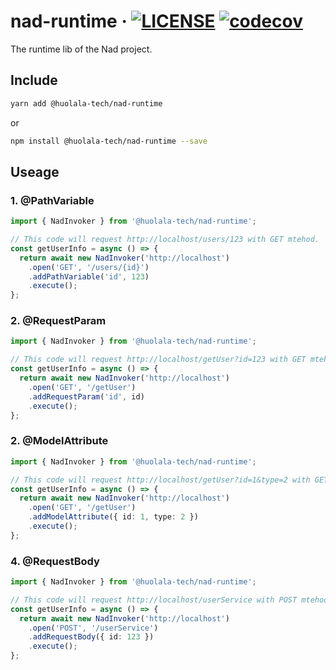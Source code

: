 # nad-runtime · [![LICENSE](https://img.shields.io/npm/l/@huolala-tech/nad-runtime)](LICENSE.txt) [![codecov](https://codecov.io/gh/HuolalaTech/nad-runtime/branch/main/graph/badge.svg?token=KMGFP4FTJH)](https://codecov.io/gh/HuolalaTech/nad-runtime)

The runtime lib of the Nad project.

## Include

```bash
yarn add @huolala-tech/nad-runtime
```

or

```bash
npm install @huolala-tech/nad-runtime --save
```

## Useage

### 1. @PathVariable

```typescript
import { NadInvoker } from '@huolala-tech/nad-runtime';

// This code will request http://localhost/users/123 with GET mtehod.
const getUserInfo = async () => {
  return await new NadInvoker('http://localhost')
    .open('GET', '/users/{id}')
    .addPathVariable('id', 123)
    .execute();
};
```

### 2. @RequestParam

```typescript
import { NadInvoker } from '@huolala-tech/nad-runtime';

// This code will request http://localhost/getUser?id=123 with GET mtehod.
const getUserInfo = async () => {
  return await new NadInvoker('http://localhost')
    .open('GET', '/getUser')
    .addRequestParam('id', id)
    .execute();
};
```

### 2. @ModelAttribute

```typescript
import { NadInvoker } from '@huolala-tech/nad-runtime';

// This code will request http://localhost/getUser?id=1&type=2 with GET mtehod.
const getUserInfo = async () => {
  return await new NadInvoker('http://localhost')
    .open('GET', '/getUser')
    .addModelAttribute({ id: 1, type: 2 })
    .execute();
};
```

### 4. @RequestBody

```typescript
import { NadInvoker } from '@huolala-tech/nad-runtime';

// This code will request http://localhost/userService with POST mtehod and send payload {"id":123}.
const getUserInfo = async () => {
  return await new NadInvoker('http://localhost')
    .open('POST', '/userService')
    .addRequestBody({ id: 123 })
    .execute();
};
```
